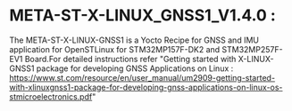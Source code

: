 META-ST-X-LINUX_GNSS1_V1.4.0 :
==============================================================================================================
The META-ST-X-LINUX-GNSS1 is a Yocto Recipe for GNSS and IMU application for OpenSTLinux for STM32MP157F-DK2 and STM32MP257F-EV1 Board.For detailed instructions refer "Getting started with X-LINUX-GNSS1 package for developing GNSS Applications on Linux : https://www.st.com/resource/en/user_manual/um2909-getting-started-with-xlinuxgnss1-package-for-developing-gnss-applications-on-linux-os-stmicroelectronics.pdf"